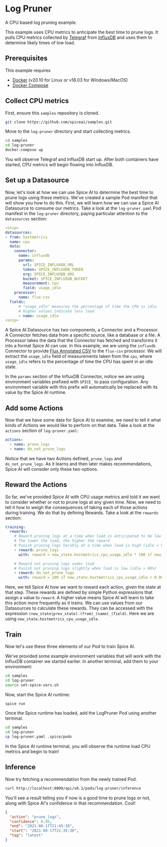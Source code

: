 # Log Pruner

A CPU based log pruning example.

This example uses CPU metrics to anticipate the best time to prune logs.  It pulls CPU metrics collected by [Telegraf](https://www.influxdata.com/time-series-platform/telegraf/) from [InfluxDB](https://www.influxdata.com/products/influxdb/) and uses them to determine likely times of low load.

## Prerequisites

This example requires

- [Docker](https://docs.docker.com/get-docker/) (v20.10 for Linux or v18.03 for Windows/MacOS)
- [Docker Compose](https://docs.docker.com/compose/install/)

## Collect CPU metrics

First, ensure this `samples` repository is cloned.

```bash
git clone https://github.com/spiceai/samples.git
```

Move to the `log-pruner` directory and start collecting metrics.

```bash
cd samples
cd log-pruner
docker-compose up
```

You will observe Telegraf and InfluxDB start up.  After both containers have started, CPU metrics will begin flowing into InfluxDB.

## Set up a Datasource

Now, let's look at how we can use Spice AI to determine the best time to prune logs using these metrics.  We've created a sample Pod manifest that will show you how to do this.  First, we will learn how we can use a Spice AI Datasource to consume our metrics.  Take a look at the `log-pruner.yaml` Pod manifest in the `log-pruner` directory, paying particular attention to the `datasources` section:

```yaml
<snip>
datasources:
- from: hostmetrics
  name: cpu
  data:
    connector:
      name: influxdb
      params:
        url: SPICE_INFLUXDB_URL
        token: SPICE_INFLUXDB_TOKEN
        org: SPICE_INFLUXDB_ORG
        bucket: SPICE_INFLUXDB_BUCKET
        measurement: cpu
        field: usage_idle
    processor:
      name: flux-csv
  fields:
      # "usage_idle" measures the percentage of time the CPU is idle
      # Higher values indicate less load
      - name: usage_idle
<snip>
```

A Spice AI Datasource has two components, a Connector and a Processor.  A Connector fetches data from a specific source, like a database or a file.  A Processor takes the data that the Connector has fetched and transforms it into a format Spice AI can use.  In this example, we are using the `influxdb` Connector to provide [Flux Annotated CSV](https://docs.influxdata.com/influxdb/cloud/reference/syntax/annotated-csv/) to the `flux-csv` processor.  We will extract the `usage_idle` field of measurements taken from the `cpu`, where `usage_idle` refers to the percentage of time the CPU has spent in an idle state.

In the `params` section of the InfluxDB Connector, notice we are using environment variables prefixed with `SPICE_` to pass configuration.  Any environment variable with this prefix will automatically be replaced with its value by the Spice AI runtime.

## Add some Actions

Now that we have some data for Spice AI to examine, we need to tell it what kinds of Actions we would like to perform on that data.  Take a look at the `actions` section of `log-pruner.yaml`:

```yaml
actions:
  - name: prune_logs
  - name: do_not_prune_logs
```

Notice that we have two Actions defined, `prune_logs` and `do_not_prune_logs`.  As it learns and then later makes recommendations, Spice AI will consider only these two options.

## Reward the Actions

So far, we've provided Spice AI with CPU usage metrics and told it we want to consider whether or not to prune logs at any given time.  Now, we need to tell it how to weigh the consequences of taking each of those actions during training.  We do that by defining Rewards.  Take a look at the `rewards` section:

```yaml
training:
  rewards:
    # Reward pruning logs at a time when load is anticipated to be low
    # The lower the load, the higher the reward
    # Punish pruning logs harshly at a time when load is high (idle < 90%)
    - reward: prune_logs
      with: reward = new_state.hostmetrics_cpu_usage_idle * 100 if new_state.hostmetrics_cpu_usage_idle > 0.90 else -1000

    # Reward not pruning logs under load
    # Punish not pruning logs slightly when load is low (idle > 90%)
    - reward: do_not_prune_logs
      with: reward = 100 if new_state.hostmetrics_cpu_usage_idle < 0.90 else -10
```

Here, we tell Spice AI how we want to reward each action, given the state at that step.  These rewards are defined by simple Python expressions that assign a value to `reward`.  A higher value means Spice AI will learn to take this action more frequently as it trains.  We can use values from our Datasources to calculate these rewards.  They can be accessed with the expression `(new_state|prev_state).(from)_(name)_(field)`.  Here we are using `new_state.hostmetrics_cpu_usage_idle`.

## Train

Now let's use these three elements of our Pod to train Spice AI.

We've provided some example environment variables that will work with the InfluxDB container we started earlier.  In another terminal, add them to your environment:

```bash
cd samples
cd log-pruner
source set-spice-vars.sh
```

Now, start the Spice AI runtime:

```bash
spice run
```

Once the Spice runtime has loaded, add the LogPruner Pod using another terminal.

```bash
cd samples
cd log-pruner
cp log-pruner.yaml .spice/pods
```

In the Spice AI runtime terminal, you will observe the runtime load CPU metrics and begin to train!

## Inference

Now try fetching a recommendation from the newly trained Pod.

```bash
curl http://localhost:8000/api/v0.1/pods/log-pruner/inference
```

You'll see a result telling you if now is a good time to prune logs or not, along with Spice AI's confidence in that recommendation.  Cool!

```json
{
  "action": "prune_logs",
  "confidence": 0.95,
  "end": "2021-08-17T21:45:30",
  "start": "2021-08-17T21:35:30",
  "tag": "latest"
}
```